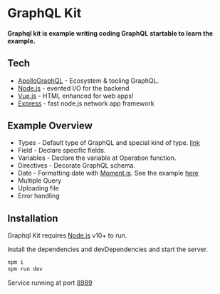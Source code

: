 # GraphQL Kit
#### Graphql kit is example writing coding GraphQL startable to learn the example.

## Tech
- [ApolloGraphQL] - Ecosystem & tooling GraphQL.
- [Node.js] - evented I/O for the backend
- [Vue.js] - HTML enhanced for web apps!
- [Express] - fast node.js network app framework

## Example Overview
- Types - Default type of GraphQL and special kind of type. [link](https://github.com/kamontham-team/graphql-code-kits/tree/main/src/graphql/examples/type)
- Field - Declare specific fields.
- Variables - Declare the variable at Operation function.
- Directives - Decorate GraphQL schema.
- Date - Formatting date with [Moment.js]. See the example [here](https://github.com/kamontham-team/graphql-code-kits/tree/main/src/graphql/examples/date)
- Multiple Query
- Uploading file
- Error handling

## Installation

Graphql Kit requires [Node.js](https://nodejs.org/) v10+ to run.

Install the dependencies and devDependencies and start the server.

```sh
npm i
npm run dev
```
Service running at port [8989](http://localhost:8989)

[dill]: <https://github.com/joemccann/dillinger>
[git-repo-url]: <https://github.com/joemccann/dillinger.git>
[john gruber]: <http://daringfireball.net>
[df1]: <http://daringfireball.net/projects/markdown/>
[markdown-it]: <https://github.com/markdown-it/markdown-it>
[ApolloGraphql]: <https://www.apollographql.com/>
[node.js]: <http://nodejs.org>
[vue.js]: <https://vuejs.org/>
[Twitter Bootstrap]: <http://twitter.github.com/bootstrap/>
[jQuery]: <http://jquery.com>
[@tjholowaychuk]: <http://twitter.com/tjholowaychuk>
[express]: <http://expressjs.com>
[AngularJS]: <http://angularjs.org>
[Gulp]: <http://gulpjs.com>
[Moment.js]: <https://momentjs.com/docs>

[PlDb]: <https://github.com/joemccann/dillinger/tree/master/plugins/dropbox/README.md>
[PlGh]: <https://github.com/joemccann/dillinger/tree/master/plugins/github/README.md>
[PlGd]: <https://github.com/joemccann/dillinger/tree/master/plugins/googledrive/README.md>
[PlOd]: <https://github.com/joemccann/dillinger/tree/master/plugins/onedrive/README.md>
[PlMe]: <https://github.com/joemccann/dillinger/tree/master/plugins/medium/README.md>
[PlGa]: <https://github.com/RahulHP/dillinger/blob/master/plugins/googleanalytics/README.md>
